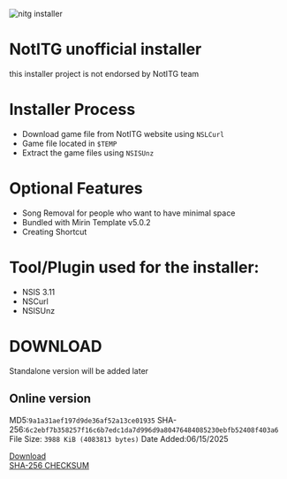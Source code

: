 ![nitg installer](https://nhan2k0.xyz/nitginstaller/img.png)
# NotITG unofficial installer
this installer project is not endorsed by NotITG team
# Installer Process
- Download game file from NotITG website using `NSLCurl`
- Game file located in `$TEMP`
- Extract the game files using `NSISUnz`

# Optional Features
- Song Removal for people who want to have minimal space
- Bundled with Mirin Template v5.0.2
- Creating Shortcut

# Tool/Plugin used for the installer:
- NSIS 3.11
- NSCurl
- NSISUnz

# DOWNLOAD
Standalone version will be added later
## Online version

MD5:`9a1a31aef197d9de36af52a13ce01935`
SHA-256:`6c2ebf7b358257f16c6b7edc1da7d996d9a80476484085230ebfb52408f403a6`
File Size: `3988 KiB (4083813 bytes)`
Date Added:06/15/2025

[Download](./NotITGv4.9.1_06152025_OnlineInstaller.exe)<br>
[SHA-256 CHECKSUM](./NotITGv4.9.1_06152025_OnlineInstaller.exe.sha256)<br>